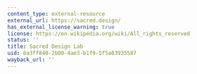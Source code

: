 ```yaml
---
content_type: external-resource
external_url: https://sacred.design/
has_external_license_warning: true
license: https://en.wikipedia.org/wiki/All_rights_reserved
status: ''
title: Sacred Design Lab
uid: 6a3ff840-2b00-4ae3-b1f9-5f5a03935587
wayback_url: ''
---
```

